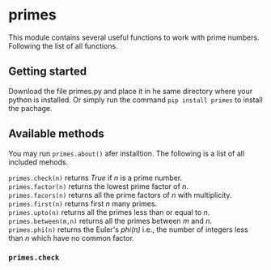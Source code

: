 # primes
This module contains several useful functions to work with prime numbers. Following the list of all functions.

## Getting started
Download the file primes.py and place it in he same directory where your python is installed. Or simply run the command `pip install primes` to install the pachage.

## Available methods
You may run `primes.about()` afer installtion. The following is a list of all included mehods.


`primes.check(n)` returns *True* if *n* is a prime number.<br />
`primes.factor(n)` returns the lowest prime factor of *n*. <br />
`primes.facors(n)` returns all the prime factors of *n* with multiplicity.<br />
`primes.first(n)` returns first *n* many primes. <br />
`primes.upto(n)` returns all the primes less than or equal to *n*. <br />
`primes.between(m,n)` returns all the primes between *m* and *n*. <br />
`primes.phi(n)` returns the Euler's *phi(n)* i.e., the number of integers less than *n* which have no common factor. <br />


### `primes.check`
